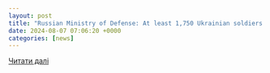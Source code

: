 ```yaml
---
layout: post
title: "Russian Ministry of Defense: At least 1,750 Ukrainian soldiers were killed on the battle lines in the last 24 hours | AVA"
date: 2024-08-07 07:06:20 +0000
categories: [news]
---
```


[Читати далі](https://www.avapress.com/en/news/294819/russian-ministry-of-defense-at-least-1-750-ukrainian-soldiers-were-killed-on-the-battle-lines-in-last-24-hours)

